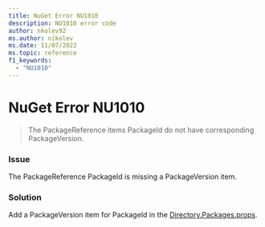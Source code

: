 ```yaml
---
title: NuGet Error NU1010
description: NU1010 error code
author: nkolev92
ms.author: nikolev
ms.date: 11/07/2022
ms.topic: reference
f1_keywords: 
  - "NU1010"
---
```


# NuGet Error NU1010

> The PackageReference items PackageId do not have corresponding PackageVersion.

### Issue

The PackageReference PackageId is missing a PackageVersion item.

### Solution

Add a PackageVersion item for PackageId in the [Directory.Packages.props](../../consume-packages/Central-Package-Management.md).
